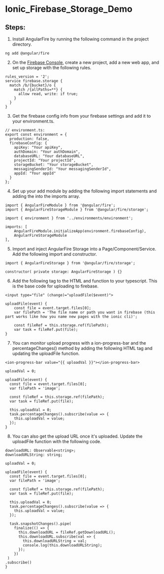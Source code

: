 # Ionic_Firebase_Storage_Demo

## Steps:
1) Install AngularFire by running the following command in the project directory.

```ng add @angular/fire```



2)  On the [Firebase Console](https://console.firebase.google.com/u/0/),
create a new project, add a new web app, and set up storage with the following rules.
```
rules_version = '2';
service firebase.storage {
  match /b/{bucket}/o {
    match /{allPaths=**} {
      allow read, write: if true;
    }
  }
}
```



3) Get the firebase config info from your firebase settings and add it to your environment.ts.

```
// environment.ts:
export const environment = {
  production: false,
  firebaseConfig: {
    apiKey: "Your apiKey",
    authDomain: "Your authDomain",
    databaseURL: "Your databaseURL",
    projectId: "Your projectId",
    storageBucket: "Your storageBucket",
    messagingSenderId: "Your messagingSenderId",
    appId: "Your appId"
  }
};
```



4) Set up your add module by adding the following import statements and adding the into the imports array.

```
import { AngularFireModule } from '@angular/fire';
import { AngularFireStorageModule } from '@angular/fire/storage';

import { environment } from '../environments/environment';
```
```
imports: [
    AngularFireModule.initializeApp(environment.firebaseConfig),
    AngularFireStorageModule
],
```



5) Import and inject AngularFire Storage into a Page/Component/Service. Add the following import and constructor.

```
import { AngularFireStorage } from '@angular/fire/storage';
```
```
constructor( private storage: AngularFireStorage ) {}
```



6) Add the following tag to the HTML and function to your typescript. This is the base code for uploading to firebase.

```
<input type="file" (change)="uploadFile($event)">
```
```
uploadFile(event) {
    const file = event.target.files[0];
    var filePath = 'The file name or path you want in firebase (this part works like how you name new pages with the ionic cli)';

    const fileRef = this.storage.ref(filePath);
    var task = fileRef.put(file);
}
```



7) You can monitor upload progress with a ion-progress-bar and the percentageChanges() method by adding the following HTML tag and updating the uploadFile function.

```
<ion-progress-bar value="{{ uploadVal }}"></ion-progress-bar>
```
```
uploadVal = 0;

uploadFile(event) {
  const file = event.target.files[0];
  var filePath = 'image';

  const fileRef = this.storage.ref(filePath);
  var task = fileRef.put(file);

  this.uploadVal = 0;
  task.percentageChanges().subscribe(value => {
    this.uploadVal = value;
  });
}
```



8) You can also get the upload URL once it's uploaded. Update the uploadFile function with the following code.

```
downloadURL: Observable<string>;
downloadURLString: string;

uploadVal = 0;

uploadFile(event) {
  const file = event.target.files[0];
  var filePath = 'image';

  const fileRef = this.storage.ref(filePath);
  var task = fileRef.put(file);

  this.uploadVal = 0;
  task.percentageChanges().subscribe(value => {
    this.uploadVal = value;
  });

  task.snapshotChanges().pipe(
    finalize(() => {
      this.downloadURL = fileRef.getDownloadURL();
      this.downloadURL.subscribe(val => {
        this.downloadURLString = val;
        console.log(this.downloadURLString);
      });
    })
 )
.subscribe()
}
```
